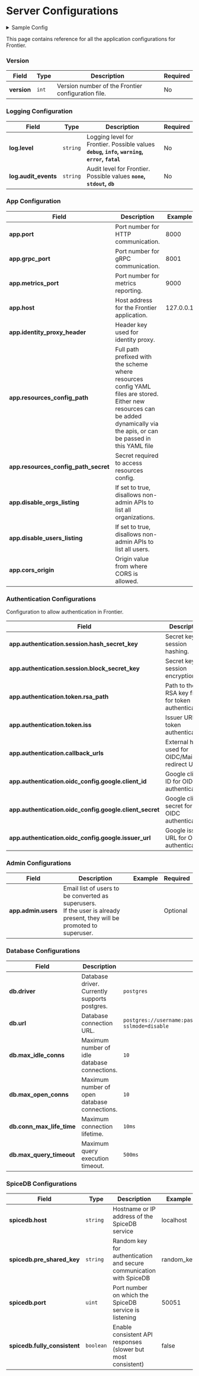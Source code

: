 # Server Configurations

<details>
<summary> Sample Config </summary>

```yaml title=config.yaml
version: 1

# logging configuration
log:
  # debug, info, warning, error, fatal - default 'info'
  level: debug
  #  none(default), stdout, db
  audit_events: none

app:
  port: 8000
  grpc:
    port: 8001
    # optional tls configuration for grpc server
    tls_cert_file: "temp/server-cert.pem"
    tls_key_file: "temp/server-key.pem"
    tls_client_ca_file: "temp/ca-cert.pem"
  metrics_port: 9000
  identity_proxy_header: X-Frontier-Email
  # full path prefixed with scheme where resources config yaml files are kept
  # e.g.:
  # local storage file "file:///tmp/resources_config"
  # GCS Bucket "gs://frontier/resources_config"
  resources_config_path: file:///tmp/resources_config\
  # secret required to access resources config
  # e.g.:
  # system environment variable "env://TEST_RULESET_SECRET"
  # local file "file:///opt/auth.json"
  # secret string "val://user:password"
  # optional
  resources_config_path_secret: env://TEST_RESOURCE_CONFIG_SECRET
  # disable_orgs_listing if set to true will disallow non-admin APIs to list all organizations
  disable_orgs_listing: false
  # disable_orgs_listing if set to true will disallow non-admin APIs to list all users
  disable_users_listing: false
  # configs for user invitation to join an organization
  invite:
    # with_roles if set to true will allow people in org with the permission to send invitation to users
    # with set of role ids. When the invitation is accepted, the user will be added to the org with the roles specified
    # This can be a security risk if the user who is inviting is not careful about the roles he is adding
    # and cause permission escalation
    # Note: this is dangerous and should be used with caution
    with_roles: false
    # invite email template (if not specified, default template will be used)
    mail_template:
      subject: "You have been invited to join an organization"
      body: "<div>Hi {{.UserID}},</div><br><p>You have been invited to join an organization: {{.Organization}}. Login to your account to accept the invitation.</p><br><div>Thanks,<br>Team Frontier</div>"
  # cross-origin resource sharing configuration
  cors:
    # allowed_origins is origin value from where we want to allow cors
    allowed_origins:
      - "https://example.com" # use "*" to allow all origins
    allowed_methods:
      - POST
      - GET
      - PUT
      - PATCH
      - DELETE
    allowed_headers:
      - Authorization
    exposed_headers:
      - Content-Type
  # configuration to allow authentication in frontier
  authentication:
    # to use frontier as session store
    session:
      # both of them should be 32 chars long
      # hash helps identify if the value is tempered with
      hash_secret_key: "hash-secret-should-be-32-chars--"
      # block helps in encryption
      block_secret_key: "block-secret-should-be-32-chars-"
      # domain used for setting cookies, if not set defaults to request origin host
      domain: ""
      # same site policy for cookies
      # can be one of: "", "lax"(default value), "strict", "none"
      same_site: "lax"
      # secure flag for cookies
      secure: false
      # validity of the session
      validity: "720h"
    # once authenticated, server responds with a jwt with user context
    # this jwt works as a bearer access token for all APIs
    token:
      # generate key file via "./frontier server keygen"
      # if not specified, access tokens will be disabled
      # example: /opt/rsa
      rsa_path: ""
      # issuer claim to be added to the jwt
      iss: "http://localhost.frontier"
      # validity of the token
      validity: "1h"
    # Public facing host used for oidc redirect uri and mail link redirection
    # after user credentials are verified.
    # If frontier is exposed behind a proxy, this should set as proxy endpoint
    # e.g. http://localhost:7400/v1beta1/auth/callback
    # Only the first host is used for callback by default, if multiple hosts are provided
    # they can be used to override the callback host for specific strategies using query param
    callback_urls: ["http://localhost:8000/v1beta1/auth/callback"]
    # by default, after successful authentication(flow completes) no operation will be performed,
    # to apply redirection in case of browsers, provide a list of urls one of which will be used
    # after authentication where users will be redirected to.
    # this is optional
    authorized_redirect_urls: []
    # oidc auth server configs
    oidc_config:
      google:
        client_id: "xxxxx.apps.googleusercontent.com"
        client_secret: "xxxxx"
        issuer_url: "https://accounts.google.com"
        # validity of the verification duration
        validity: "10m"
    mail_otp:
      subject: "Frontier - Login Link"
      # body is a go template with `Otp` as a variable
      body: "Please copy/paste the OneTimePassword in login form.<h2>{{.Otp}}</h2>This code will expire in 10 minutes."
      validity: "1h"
    mail_link:
      subject: "Frontier Login - One time link"
      # body is a go template with `Otp` as a variable
      body: "Click on the following link or copy/paste the url in browser to login.<br><h2><a href='{{.Link}}' target='_blank'>Login</a></h2><br>Address: {{.Link}} <br>This link will expire in 15 minutes."
      validity: 15m
  # platform level administration
  admin:
    # Email list of users which needs to be converted as superusers
    # if the user is already present in the system, it is promoted to su
    # if not, a new account is created with provided email id and promoted to su.
    # UUIDs/slugs of existing users can also be provided instead of email ids
    # but in that case a new user will not be created.
    users: []
  # smtp configuration for sending emails
  mailer:
    smtp_host: smtp.example.com
    smtp_port: 587
    smtp_username: "username"
    smtp_password: "password"
    smtp_insecure: true
    headers:
      from: "username@acme.org"
db:
  driver: postgres
  url: postgres://frontier:@localhost:5432/frontier?sslmode=disable
  max_query_timeout: 500ms

spicedb:
  host: spicedb.localhost
  pre_shared_key: randomkey
  port: 50051
  # fully_consistent ensures APIs although slower than usual will result in responses always most consistent
  # suggested to keep it false for performance
  fully_consistent: false
```

</details>

This page contains reference for all the application configurations for Frontier.

### Version

| **Field**   | **Type** | **Description**                                    | **Required** |
| ----------- | -------- | -------------------------------------------------- | ------------ |
| **version** | `int`    | Version number of the Frontier configuration file. | No           |

### Logging Configuration

| **Field**            | **Type** | **Description**                                                                              | **Required** |
| -------------------- | -------- | -------------------------------------------------------------------------------------------- | ------------ |
| **log.level**        | `string` | Logging level for Frontier. Possible values **`debug`, `info`, `warning`, `error`, `fatal`** | No           |
| **log.audit_events** | `string` | Audit level for Frontier. Possible values **`none`, `stdout`, `db`**                         | No           |

### App Configuration

| **Field**                            | **Description**                                                                                                                                                                     | **Example** | **Required**      |
| ------------------------------------ | ----------------------------------------------------------------------------------------------------------------------------------------------------------------------------------- | ----------- | ----------------- |
| **app.port**                         | Port number for HTTP communication.                                                                                                                                                 | 8000        | Yes               |
| **app.grpc_port**                    | Port number for gRPC communication.                                                                                                                                                 | 8001        | Yes               |
| **app.metrics_port**                 | Port number for metrics reporting.                                                                                                                                                  | 9000        | Yes               |
| **app.host**                         | Host address for the Frontier application.                                                                                                                                          | 127.0.0.1   | Yes               |
| **app.identity_proxy_header**        | Header key used for identity proxy.                                                                                                                                                 |             |                   |
| **app.resources_config_path**        | Full path prefixed with the scheme where resources config YAML files are stored.<br/>Either new resources can be added dynamically via the apis, or can be passed in this YAML file |             | No                |
| **app.resources_config_path_secret** | Secret required to access resources config.                                                                                                                                         |             | No                |
| **app.disable_orgs_listing**         | If set to true, disallows non-admin APIs to list all organizations.                                                                                                                 |             | No                |
| **app.disable_users_listing**        | If set to true, disallows non-admin APIs to list all users.                                                                                                                         |             | No                |
| **app.cors_origin**                  | Origin value from where CORS is allowed.                                                                                                                                            |             | Yes(for Admin UI) |

### Authentication Configurations

Configuration to allow authentication in Frontier.

| **Field**                                          | **Description**                                     | **Required** | **Example**                                       |
| -------------------------------------------------- |-----------------------------------------------------| ------------ |---------------------------------------------------|
| **app.authentication.session.hash_secret_key**     | Secret key for session hashing.                     | Yes          | "hash-secret-should-be-32-chars--"                |
| **app.authentication.session.block_secret_key**    | Secret key for session encryption.                  | Yes          | "block-secret-should-be-32-chars-"                |
| **app.authentication.token.rsa_path**              | Path to the RSA key file for token authentication.  | Yes          | "./temp/rsa"                                      |
| **app.authentication.token.iss**                   | Issuer URL for token authentication.                | Yes          | "http://localhost.frontier"                       |
| **app.authentication.callback_urls**               | External host used for OIDC/Mail link redirect URI. | Yes          | "['http://localhost:8000/v1beta1/auth/callback']" |
| **app.authentication.oidc_config.google.client_id** | Google client ID for OIDC authentication.           | No           | "xxxxx.apps.googleusercontent.com"                |
| **app.authentication.oidc_config.google.client_secret** | Google client secret for OIDC authentication.       | No           | "xxxxx"                                           |
| **app.authentication.oidc_config.google.issuer_url** | Google issuer URL for OIDC authentication.          | No           | "https://accounts.google.com"                     |

### Admin Configurations

| **Field**           | **Description**                                                                                                              | **Example** | **Required** |
| ------------------- | ---------------------------------------------------------------------------------------------------------------------------- | ----------- | ------------ |
| **app.admin.users** | Email list of users to be converted as superusers. <br/> If the user is already present, they will be promoted to superuser. |             | Optional     |

### Database Configurations

| **Field**                 | **Description**                               | **Example**                                                                | **Required** |
| ------------------------- | --------------------------------------------- | -------------------------------------------------------------------------- | ------------ |
| **db.driver**             | Database driver. Currently supports postgres. | `postgres`                                                                 | Yes          |
| **db.url**                | Database connection URL.                      | `postgres://username:password@localhost:5432/databaseName?sslmode=disable` | Yes          |
| **db.max_idle_conns**     | Maximum number of idle database connections.  | `10`                                                                       | No           |
| **db.max_open_conns**     | Maximum number of open database connections.  | `10`                                                                       | No           |
| **db.conn_max_life_time** | Maximum connection lifetime.                  | `10ms`                                                                     | No           |
| **db.max_query_timeout**  | Maximum query execution timeout.              | `500ms`                                                                    | No           |

### SpiceDB Configurations

| **Field**                    | **Type**  | **Description**                                                     | **Example** | **Required** |
| ---------------------------- | --------- | ------------------------------------------------------------------- | ----------- | ------------ |
| **spicedb.host**             | `string`  | Hostname or IP address of the SpiceDB service                       | localhost   | Yes          |
| **spicedb.pre_shared_key**   | `string`  | Random key for authentication and secure communication with SpiceDB | random_key  | Yes          |
| **spicedb.port**             | `uint`    | Port number on which the SpiceDB service is listening               | 50051       | Yes          |
| **spicedb.fully_consistent** | `boolean` | Enable consistent API responses (slower but most consistent)        | false       | No           |
